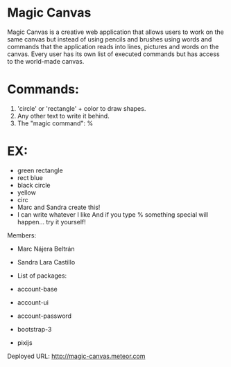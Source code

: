 Magic Canvas
============

Magic Canvas is a creative web application that allows users to work on the same canvas but instead of using pencils and brushes using words and commands that the application reads into lines, pictures and words on the canvas.
Every user has its own list of executed commands but has access to the world-made canvas.

Commands:
=========

1. 'circle' or 'rectangle' + color to draw shapes.
2. Any other text to write it behind.
3. The "magic command": %

EX:
===

 - green rectangle
 - rect blue
 - black circle
 - yellow
 - circ
 - Marc and Sandra create this!
 - I can write whatever I like
And if you type % something special will happen... try it yourself!


Members:
- Marc Nájera Beltrán
- Sandra Lara Castillo

- List of packages:
- account-base
- account-ui
- account-password
- bootstrap-3
- pixijs

Deployed URL: http://magic-canvas.meteor.com
